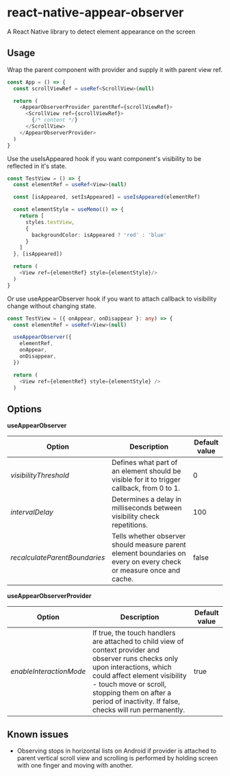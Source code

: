 <h1>react-native-appear-observer</h1>

A React Native library to detect element appearance on the screen

<h2>Usage</h2>

Wrap the parent component with provider and supply it with parent view ref.
```ts
const App = () => {
  const scrollViewRef = useRef<ScrollView>(null)

  return (
    <AppearObserverProvider parentRef={scrollViewRef}>
      <ScrollView ref={scrollViewRef}>
        {/* content */}
      </ScrollView>
    </AppearObserverProvider>
  )
}
```
Use the useIsAppeared hook if you want component's visibility to be reflected in it's state.
```ts
const TestView = () => {
  const elementRef = useRef<View>(null)

  const [isAppeared, setIsAppeared] = useIsAppeared(elementRef)

  const elementStyle = useMemo(() => {
    return [
      styles.testView,
      {
        backgroundColor: isAppeared ? 'red' : 'blue'
      }
    ]
  }, [isAppeared])

  return (
    <View ref={elementRef} style={elementStyle}/>
  )
}
```

Or use useAppearObserver hook if you want to attach callback to visibility change without changing state.
```ts
const TestView = ({ onAppear, onDisappear }: any) => {
  const elementRef = useRef<View>(null)

  useAppearObserver({
    elementRef,
    onAppear,
    onDisappear,
  })

  return (
    <View ref={elementRef} style={elementStyle} />
  )
```


<h2>Options</h2>

<b>useAppearObserver</b>

| Option | Description | Default value |
|---|---|---|
| *visibilityThreshold* | Defines what part of an element should be visible for it to trigger callback, from 0 to 1. | 0 |
| *intervalDelay* | Determines a delay in milliseconds between visibility check repetitions. | 100 |
| *recalculateParentBoundaries* | Tells whether observer should measure parent element boundaries on every on every check or measure once and cache. | false |

<b>useAppearObserverProvider</b>

| Option | Description | Default value |
|---|---|---|
| *enableInteractionMode* | If true, the touch handlers are attached to child view of context provider and observer runs checks only upon interactions, which could affect element visibility - touch move or scroll, stopping them on after a period of inactivity. If false, checks will run permanently. | true |

<h2>Known issues</h2>

- Observing stops in horizontal lists on Android if provider is attached to parent vertical scroll view and scrolling is performed by
  holding screen with one finger and moving with another.
